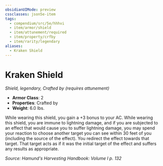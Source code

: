 ```yaml
---
obsidianUIMode: preview
cssclasses: json5e-item
tags:
  - compendium/src/5e/hhhvi
  - item/armor/shield
  - item/attunement/required
  - item/property/crfby
  - item/rarity/legendary
aliases:
  - Kraken Shield
---
```

# Kraken Shield
*Shield, legendary, Crafted by (requires attunement)*  

- **Armor Class**: 2
- **Properties**: Crafted by
- **Weight**: 6.0 lbs.

While wearing this shield, you gain a +3 bonus to your AC. While wearing this shield, you are immune to lightning damage, and if you are subjected to an effect that would cause you to suffer lightning damage, you may spend your reaction to choose another target you can see within 30 feet of you (including the source of the effect). You redirect the effect towards that target. That target acts as if it was the initial target of the effect and suffers any results as appropriate.

*Source: Hamund's Harvesting Handbook: Volume I p. 132*
